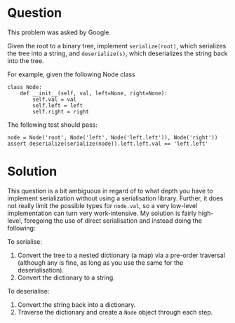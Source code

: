 # Question
This problem was asked by Google.

Given the root to a binary tree, implement `serialize(root)`, which serializes the tree into a string, and `deserialize(s)`, which deserializes the string back into the tree.

For example, given the following Node class
```
class Node:
    def __init__(self, val, left=None, right=None):
        self.val = val
        self.left = left
        self.right = right
```
The following test should pass:
```
node = Node('root', Node('left', Node('left.left')), Node('right'))
assert deserialize(serialize(node)).left.left.val == 'left.left'
```
# Solution
This question is a bit ambiguous in regard of to what depth you have to implement serialization without using a serialisation library. Further, it does not really limit the possible types for `node.val`, so a very low-level implementation can turn very work-intensive. My solution is fairly high-level, foregoing the use of direct serialisation and instead doing the following:

To serialise:
1. Convert the tree to a nested dictionary (a map) via a pre-order traversal (although any is fine, as long as you use the same for the deserialisation).
2. Convert the dictionary to a string.

To deserialise:
1. Convert the string back into a dictionary.
2. Traverse the dictionary and create a `Node` object through each step.
